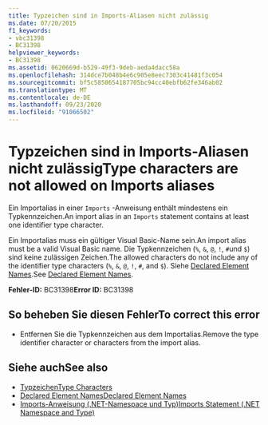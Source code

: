 ```yaml
---
title: Typzeichen sind in Imports-Aliasen nicht zulässig
ms.date: 07/20/2015
f1_keywords:
- vbc31398
- BC31398
helpviewer_keywords:
- BC31398
ms.assetid: 0620669d-b529-49f3-9deb-aeda4dacc58a
ms.openlocfilehash: 314dce7b048b4e6c905e8eec7303c41481f3c054
ms.sourcegitcommit: bf5c5850654187705bc94cc40ebfb62fe346ab02
ms.translationtype: MT
ms.contentlocale: de-DE
ms.lasthandoff: 09/23/2020
ms.locfileid: "91066502"
---
```

# <a name="type-characters-are-not-allowed-on-imports-aliases"></a><span data-ttu-id="60f89-102">Typzeichen sind in Imports-Aliasen nicht zulässig</span><span class="sxs-lookup"><span data-stu-id="60f89-102">Type characters are not allowed on Imports aliases</span></span>

<span data-ttu-id="60f89-103">Ein Importalias in einer `Imports` -Anweisung enthält mindestens ein Typkennzeichen.</span><span class="sxs-lookup"><span data-stu-id="60f89-103">An import alias in an `Imports` statement contains at least one identifier type character.</span></span>  
  
 <span data-ttu-id="60f89-104">Ein Importalias muss ein gültiger Visual Basic-Name sein.</span><span class="sxs-lookup"><span data-stu-id="60f89-104">An import alias must be a valid Visual Basic name.</span></span> <span data-ttu-id="60f89-105">Die Typkennzeichen (`%`, `&`, `@`, `!`, `#`und `$`) sind keine zulässigen Zeichen.</span><span class="sxs-lookup"><span data-stu-id="60f89-105">The allowed characters do not include any of the identifier type characters (`%`, `&`, `@`, `!`, `#`, and `$`).</span></span> <span data-ttu-id="60f89-106">Siehe [Declared Element Names](../programming-guide/language-features/declared-elements/declared-element-names.md).</span><span class="sxs-lookup"><span data-stu-id="60f89-106">See [Declared Element Names](../programming-guide/language-features/declared-elements/declared-element-names.md).</span></span>  
  
 <span data-ttu-id="60f89-107">**Fehler-ID:** BC31398</span><span class="sxs-lookup"><span data-stu-id="60f89-107">**Error ID:** BC31398</span></span>  
  
## <a name="to-correct-this-error"></a><span data-ttu-id="60f89-108">So beheben Sie diesen Fehler</span><span class="sxs-lookup"><span data-stu-id="60f89-108">To correct this error</span></span>  
  
- <span data-ttu-id="60f89-109">Entfernen Sie die Typkennzeichen aus dem Importalias.</span><span class="sxs-lookup"><span data-stu-id="60f89-109">Remove the type identifier character or characters from the import alias.</span></span>  
  
## <a name="see-also"></a><span data-ttu-id="60f89-110">Siehe auch</span><span class="sxs-lookup"><span data-stu-id="60f89-110">See also</span></span>

- [<span data-ttu-id="60f89-111">Typzeichen</span><span class="sxs-lookup"><span data-stu-id="60f89-111">Type Characters</span></span>](../programming-guide/language-features/data-types/type-characters.md)
- [<span data-ttu-id="60f89-112">Declared Element Names</span><span class="sxs-lookup"><span data-stu-id="60f89-112">Declared Element Names</span></span>](../programming-guide/language-features/declared-elements/declared-element-names.md)
- [<span data-ttu-id="60f89-113">Imports-Anweisung (.NET-Namespace und Typ)</span><span class="sxs-lookup"><span data-stu-id="60f89-113">Imports Statement (.NET Namespace and Type)</span></span>](../language-reference/statements/imports-statement-net-namespace-and-type.md)
